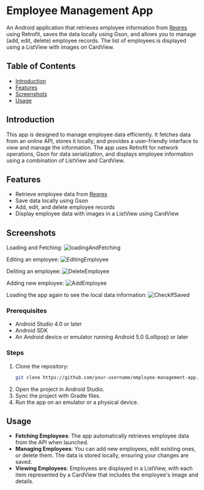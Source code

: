 # Employee Management App

An Android application that retrieves employee information from [Reqres](https://reqres.in/) using Retrofit, saves the data locally using Gson, and allows you to manage (add, edit, delete) employee records. The list of employees is displayed using a ListView with images on CardView.

## Table of Contents

- [Introduction](#introduction)
- [Features](#features)
- [Screenshots](#screenshots)
- [Usage](#usage)

## Introduction

This app is designed to manage employee data efficiently. It fetches data from an online API, stores it locally, and provides a user-friendly interface to view and manage the information. The app uses Retrofit for network operations, Gson for data serialization, and displays employee information using a combination of ListView and CardView.

## Features

- Retrieve employee data from [Reqres](https://reqres.in/)
- Save data locally using Gson
- Add, edit, and delete employee records
- Display employee data with images in a ListView using CardView

## Screenshots

Loading and Fetching:
![loadingAndFetching](https://github.com/user-attachments/assets/eecd37bd-e44a-4b4b-a233-cf7b8734fa8a)

Editing an employee:
![EditingEmployee](https://github.com/user-attachments/assets/1ee94a76-0ebd-4faa-9e36-a653c2a1cd1a)

Deliting an employee:
![DeleteEmployee](https://github.com/user-attachments/assets/ddd69423-b71d-4c83-986c-470987da42a4)

Adding new employee:
![AddEmployee](https://github.com/user-attachments/assets/791abe67-2475-4a35-8484-7f5c65981c50)

Loading the app again to see the local data information: 
![CheckIfSaved](https://github.com/user-attachments/assets/6cfb8e3b-e1a4-4f9c-95d6-17a55ef469e9)


### Prerequisites

- Android Studio 4.0 or later
- Android SDK
- An Android device or emulator running Android 5.0 (Lollipop) or later

### Steps

1. Clone the repository:
    ```bash
    git clone https://github.com/your-username/employee-management-app.git 
    ```
2. Open the project in Android Studio.
3. Sync the project with Gradle files.
4. Run the app on an emulator or a physical device.

## Usage

- **Fetching Employees**: The app automatically retrieves employee data from the API when launched.
- **Managing Employees**: You can add new employees, edit existing ones, or delete them. The data is stored locally, ensuring your changes are saved.
- **Viewing Employees**: Employees are displayed in a ListView, with each item represented by a CardView that includes the employee's image and details.



